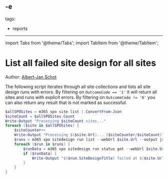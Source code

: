 -e <!-- DISCLAIMER: All secrets, passwords, and sensitive values in this document are examples only and not real credentials. -->
---
tags:
  - reports
---

import Tabs from '@theme/Tabs';
import TabItem from '@theme/TabItem';

# List all failed site design for all sites

Author: [Albert-Jan Schot](https://www.cloudappie.nl/failed-sitedesigns-clim365/)

The following script iterates through all site collections and lists all site design runs with errors. By filtering on `OutcomeCode == '1'` it will return all sites and runs with explicit errors. By filtering on `OutcomeCode != '0'` you can also return any result that is not marked as successful.

<Tabs>
  <TabItem value="PowerShell">

  ```powershell
  $allSPOSites = m365 spo site list | ConvertFrom-Json
  $siteCount = $allSPOSites.Count
  Write-Output "Processing $siteCount sites..."
  foreach ($site in $allSPOSites) {
      $siteCounter++
      Write-Output "Processing $($site.Url)... ($siteCounter/$siteCount)"
      $runs = m365 spo sitedesign run list --webUrl $site.Url --output json | ConvertFrom-Json
      foreach ($run in $runs) {
          $runData = m365 spo sitedesign run status get --webUrl $site.Url --runId $run.ID --query '[?OutcomeCode == `1`]' --output json | ConvertFrom-Json
          if ($runData) {
              Write-Output "$($run.SiteDesignTitle) failed at $($site.Url) with id $($run.ID)"
          }
      }
  }
  ```

  </TabItem>
</Tabs>
